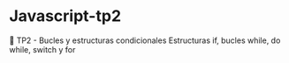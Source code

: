 # Javascript-tp2
🔁 TP2 - Bucles y estructuras condicionales Estructuras if, bucles while, do while, switch y for
